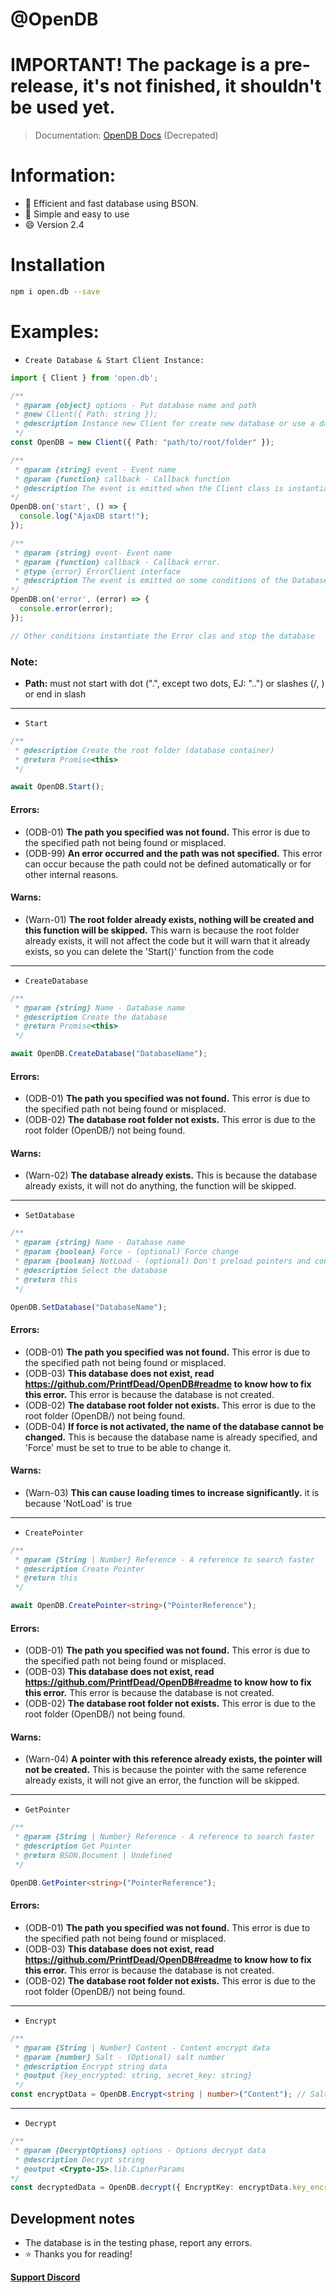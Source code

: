 # @OpenDB

# IMPORTANT! The package is a pre-release, it's not finished, it shouldn't be used yet.

> Documentation: [OpenDB Docs](https://printfdead.github.io/opendb/index.html) (Decrepated)
# Information:
- :wrench: Efficient and fast database using BSON.
- :butterfly: Simple and easy to use
- :smile: Version 2.4

# Installation
```sh
npm i open.db --save
```

# Examples:
- `Create Database & Start Client Instance:`
```ts
import { Client } from 'open.db';

/**
 * @param {object} options - Put database name and path
 * @new Client({ Path: string });
 * @description Instance new Client for create new database or use a database.
 */
const OpenDB = new Client({ Path: "path/to/root/folder" });

/** 
 * @param {string} event - Event name
 * @param {function} callback - Callback function
 * @description The event is emitted when the Client class is instantiated.
*/
OpenDB.on('start', () => {
  console.log("AjaxDB start!");
});

/** 
 * @param {string} event- Event name
 * @param {function} callback - Callback error.
 * @type {error} ErrorClient interface
 * @description The event is emitted on some conditions of the Database class.
*/
OpenDB.on('error', (error) => {
  console.error(error);  
});

// Other conditions instantiate the Error clas and stop the database
```
### Note:
- **Path:** must not start with dot (".", except two dots, EJ: "..") or slashes (/, \) or end in slash
---
- `Start`
```ts
/**
 * @description Create the root folder (database container)
 * @return Promise<this>
 */

await OpenDB.Start();
```
#### Errors:
- (ODB-01) **The path you specified was not found.** This error is due to the specified path not being found or misplaced.
- (ODB-99) **An error occurred and the path was not specified.** This error can occur because the path could not be defined automatically or for other internal reasons.
#### Warns:
- (Warn-01) **The root folder already exists, nothing will be created and this function will be skipped.** This warn is because the root folder already exists, it will not affect the code but it will warn that it already exists, so you can delete the 'Start()' function from the code
---
- `CreateDatabase`
```ts
/**
 * @param {string} Name - Database name
 * @description Create the database
 * @return Promise<this>
 */

await OpenDB.CreateDatabase("DatabaseName");
```
#### Errors:
- (ODB-01) **The path you specified was not found.** This error is due to the specified path not being found or misplaced.
- (ODB-02) **The database root folder not exists.** This error is due to the root folder (OpenDB/) not being found.
#### Warns:
- (Warn-02) **The database already exists.** This is because the database already exists, it will not do anything, the function will be skipped.
---
- `SetDatabase`
```ts
/**
 * @param {string} Name - Database name
 * @param {boolean} Force - (optional) Force change
 * @param {boolean} NotLoad - (optional) Don't preload pointers and containers, defaults to false.
 * @description Select the database
 * @return this
 */

OpenDB.SetDatabase("DatabaseName");
```
#### Errors:
- (ODB-01) **The path you specified was not found.** This error is due to the specified path not being found or misplaced.
- (ODB-03) **This database does not exist, read https://github.com/PrintfDead/OpenDB#readme to know how to fix this error.** This error is because the database is not created.
- (ODB-02) **The database root folder not exists.** This error is due to the root folder (OpenDB/) not being found.
- (ODB-04) **If force is not activated, the name of the database cannot be changed.** This is because the database name is already specified, and 'Force' must be set to true to be able to change it.
#### Warns:
- (Warn-03) **This can cause loading times to increase significantly.** it is because 'NotLoad' is true
---
- `CreatePointer`
```ts
/**
 * @param {String | Number} Reference - A reference to search faster
 * @description Create Pointer
 * @return this
 */

await OpenDB.CreatePointer<string>("PointerReference");
```
#### Errors:
- (ODB-01) **The path you specified was not found.** This error is due to the specified path not being found or misplaced.
- (ODB-03) **This database does not exist, read https://github.com/PrintfDead/OpenDB#readme to know how to fix this error.** This error is because the database is not created.
- (ODB-02) **The database root folder not exists.** This error is due to the root folder (OpenDB/) not being found.
#### Warns:
- (Warn-04) **A pointer with this reference already exists, the pointer will not be created.** This is because the pointer with the same reference already exists, it will not give an error, the function will be skipped.
---
- `GetPointer`
```ts
/**
 * @param {String | Number} Reference - A reference to search faster
 * @description Get Pointer
 * @return BSON.Document | Undefined
 */

OpenDB.GetPointer<string>("PointerReference");
```
#### Errors:
- (ODB-01) **The path you specified was not found.** This error is due to the specified path not being found or misplaced.
- (ODB-03) **This database does not exist, read https://github.com/PrintfDead/OpenDB#readme to know how to fix this error.** This error is because the database is not created.
- (ODB-02) **The database root folder not exists.** This error is due to the root folder (OpenDB/) not being found.
---
- `Encrypt`
```ts
/**
 * @param {String | Number} Content - Content encrypt data
 * @param {number} Salt - (Optional) salt number
 * @description Encrypt string data
 * @output {key_encrypted: string, secret_key: string}
 */
const encryptData = OpenDB.Encrypt<string | number>("Content"); // Salt: number (optional)
```
---
- `Decrypt`
```ts
/** 
 * @param {DecryptOptions} options - Options decrypt data
 * @description Decrypt string
 * @output <Crypto-JS>.lib.CipherParams
*/
const decryptedData = OpenDB.decrypt({ EncryptKey: encryptData.key_encrypted.toString(), SecretKey: encryptData.secret_key});
```

## Development notes
- The database is in the testing phase, report any errors.
- :star: Thanks you for reading!

**[Support Discord](https://discord.gg/ZdMqhEWhUN)**
